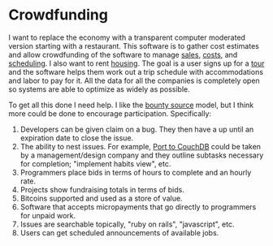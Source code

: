 Crowdfunding
============

I want to replace the economy with a transparent computer moderated version starting with a restaurant. This software is to gather cost estimates and allow crowdfunding of the software to manage [sales](https://github.com/OneAcreCafe/sales), [costs](https://github.com/OneAcreCafe/costs), and [scheduling](https://github.com/OneAcreCafe/labor). I also want to rent [housing](https://github.com/dhappy/housing). The goal is a user signs up for a [tour](https://github.com/dhappy/tour) and the software helps them work out a trip schedule with accommodations and labor to pay for it. All the data for all the companies is completely open so systems are able to optimize as widely as possible.

To get all this done I need help. I like the [bounty source](//bountysource.com) model, but I think more could be done to encourage participation. Specifically:

1. Developers can be given claim on a bug. They then have a up until an expiration date to close the issue.
2. The ability to nest issues. For example, [Port to CouchDB](https://github.com/wholcomb/habit_tracker/issues/12) could be taken by a management/design company and they outline subtasks necessary for completion; "implement habits view", etc.
3. Programmers place bids in terms of hours to complete and an hourly rate.
4. Projects show fundraising totals in terms of bids.
5. Bitcoins supported and used as a store of value.
6. Software that accepts micropayments that go directly to programmers for unpaid work.
7. Issues are searchable topically, "ruby on rails", "javascript", etc.
8. Users can get scheduled announcements of available jobs.
